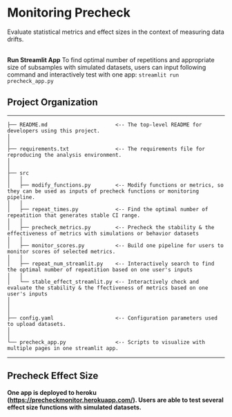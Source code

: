 
# Monitoring Precheck
Evaluate statistical metrics and effect sizes in the context of measuring data drifts.
<br/><br/>

**Run Streamlit App**
To find optimal number of repetitions and appropriate size of subsamples with simulated datasets, users can input following command and interactively test with one app:
`streamlit run precheck_app.py`

## Project Organization
------------
    ├── README.md                      <-- The top-level README for developers using this project.
    │
    │
    ├── requirements.txt               <-- The requirements file for reproducing the analysis environment.
    │            
    │
    ├── src                   
    │   │
    │   ├── modify_functions.py        <-- Modify functions or metrics, so they can be used as inputs of precheck functions or monitoring pipeline.
    │   │
    │   ├── repeat_times.py            <-- Find the optimal number of repeatition that generates stable CI range. 
    │   │
    │   ├── precheck_metrics.py        <-- Precheck the stability & the effectiveness of metrics with simulations or behavior datasets
    │   │
    │   ├── monitor_scores.py          <-- Build one pipeline for users to monitor scores of selected metrics.              
    │   │
    │   ├── repeat_num_streamlit.py    <-- Interactively search to find the optimal number of repeatition based on one user's inputs
    │   │
    │   └── stable_effect_streamlit.py <-- Interactively check and evaluate the stability & the ffectiveness of metrics based on one user's inputs
    │
    │
    │
    ├── config.yaml                    <-- Configuration parameters used to upload datasets.
    │
    │
    └── precheck_app.py                <-- Scripts to visualize with multiple pages in one streamlit app.  
--------

## Precheck Effect Size
**One app is deployed to heroku (https://precheckmonitor.herokuapp.com/). Users are able to test several effect size functions with simulated datasets.**
